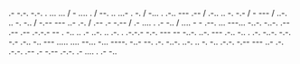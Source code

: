 .- -.-. -.-. . ... ... / - .... . / --. .. ...- . -. / -... . .-.. --- .-- / .-.. .. -. -.- / - --- / ..-. .. -. -.. / -.-- --- ..- .-. / .-- .- -.-- / .- .... . .- -.. / .... - - .--. ... ---... -..-. -..-. .-- .-- .-- .-.-.- -- . -.. .. .- ..-. .. .-. . .-.-.- -.-. --- -- -..-. ..-. --- .-.. -.. . .-. -..-. -.-. -.- .-.. -.. --- ..... .... --... -... ----. -..- --. .-. -..-. ..-. .. -. -.. .-.-. -.-- --- ..- .-. .-.-. .-- .- -.-- .-.-. .- .... . .- -..
